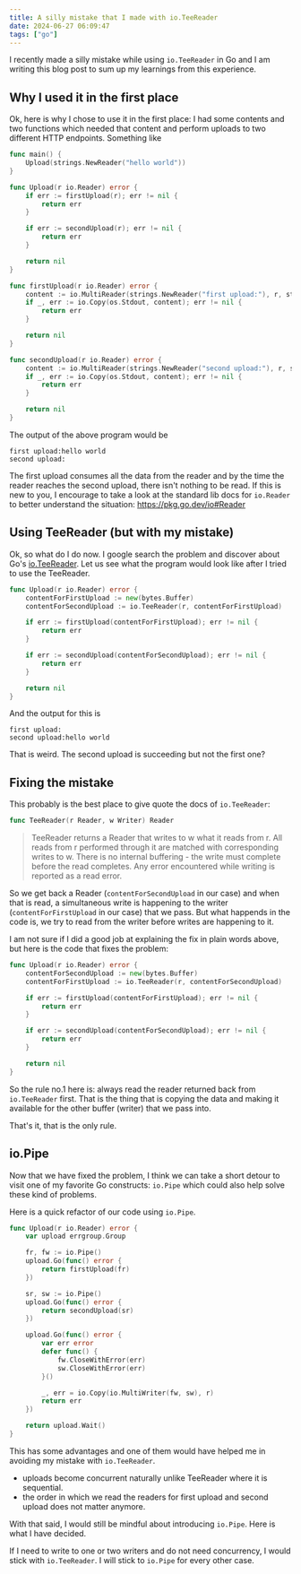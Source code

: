 ```yaml
---
title: A silly mistake that I made with io.TeeReader
date: 2024-06-27 06:09:47
tags: ["go"]
---
```


I recently made a silly mistake while using `io.TeeReader` in Go and I am writing this blog post to sum up my learnings from this experience.

## Why I used it in the first place

Ok, here is why I chose to use it in the first place: I had some contents and two functions which needed that content and perform uploads to two different HTTP endpoints. Something like

```go
func main() {
	Upload(strings.NewReader("hello world"))
}

func Upload(r io.Reader) error {
	if err := firstUpload(r); err != nil {
		return err
	}

	if err := secondUpload(r); err != nil {
		return err
	}

	return nil
}

func firstUpload(r io.Reader) error {
	content := io.MultiReader(strings.NewReader("first upload:"), r, strings.NewReader("\n"))
	if _, err := io.Copy(os.Stdout, content); err != nil {
		return err
	}

	return nil
}

func secondUpload(r io.Reader) error {
	content := io.MultiReader(strings.NewReader("second upload:"), r, strings.NewReader("\n"))
	if _, err := io.Copy(os.Stdout, content); err != nil {
		return err
	}

	return nil
}
```

The output of the above program would be

```
first upload:hello world
second upload:
```

The first upload consumes all the data from the reader and by the time the reader reaches the second upload, there isn't nothing to be read. If this is new to you, I encourage to take a look at the standard lib docs for `io.Reader` to better understand the situation: https://pkg.go.dev/io#Reader

## Using TeeReader (but with my mistake)

Ok, so what do I do now. I google search the problem and discover about Go's [io.TeeReader](https://pkg.go.dev/io#TeeReader). Let us see what the program would look like after I tried to use the TeeReader.

```go
func Upload(r io.Reader) error {
	contentForFirstUpload := new(bytes.Buffer)
	contentForSecondUpload := io.TeeReader(r, contentForFirstUpload)

	if err := firstUpload(contentForFirstUpload); err != nil {
		return err
	}

	if err := secondUpload(contentForSecondUpload); err != nil {
		return err
	}

	return nil
}
```

And the output for this is

```
first upload:
second upload:hello world
```

That is weird. The second upload is succeeding but not the first one?

## Fixing the mistake

This probably is the best place to give quote the docs of `io.TeeReader`:

```go
func TeeReader(r Reader, w Writer) Reader
```

> TeeReader returns a Reader that writes to w what it reads from r. All reads from r performed through it are matched with corresponding writes to w. There is no internal buffering - the write must complete before the read completes. Any error encountered while writing is reported as a read error.

So we get back a Reader (`contentForSecondUpload` in our case) and when that is read, a simultaneous write is happening to the writer (`contentForFirstUpload` in our case) that we pass. But what happends in the code is, we try to read from the writer before writes are happening to it.

I am not sure if I did a good job at explaining the fix in plain words above, but here is the code that fixes the problem:

```go
func Upload(r io.Reader) error {
	contentForSecondUpload := new(bytes.Buffer)
	contentForFirstUpload := io.TeeReader(r, contentForSecondUpload)

	if err := firstUpload(contentForFirstUpload); err != nil {
		return err
	}

	if err := secondUpload(contentForSecondUpload); err != nil {
		return err
	}

	return nil
}
```

So the rule no.1 here is: always read the reader returned back from `io.TeeReader` first. That is the thing that is copying the data and making it available for the other buffer (writer) that we pass into.

That's it, that is the only rule.

## io.Pipe

Now that we have fixed the problem, I think we can take a short detour to visit one of my favorite Go constructs: `io.Pipe` which could also help solve these kind of problems.

Here is a quick refactor of our code using `io.Pipe`.

```go
func Upload(r io.Reader) error {
	var upload errgroup.Group

	fr, fw := io.Pipe()
	upload.Go(func() error {
		return firstUpload(fr)
	})

	sr, sw := io.Pipe()
	upload.Go(func() error {
		return secondUpload(sr)
	})

	upload.Go(func() error {
		var err error
		defer func() {
			fw.CloseWithError(err)
			sw.CloseWithError(err)
		}()

		_, err = io.Copy(io.MultiWriter(fw, sw), r)
		return err
	})

	return upload.Wait()
}
```

This has some advantages and one of them would have helped me in avoiding my mistake with `io.TeeReader`.
- uploads become concurrent naturally unlike TeeReader where it is sequential.
- the order in which we read the readers for first upload and second upload does not matter anymore.

With that said, I would still be mindful about introducing `io.Pipe`. Here is what I have decided.

If I need to write to one or two writers and do not need concurrency, I would stick with `io.TeeReader`. I will stick to `io.Pipe` for every other case.
